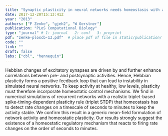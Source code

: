 ```yaml
---
title: "Synaptic plasticity in neural networks needs homeostasis with a fast rate detector"
date: 2017-12-20T15:13:41Z
year: "2013"
authors: ["F Zenke", "gjeh2", "W Gerstner"]
publication: "PLoS Computational Biology"
type: "journal" # 1: journal   2: conf   3: preprint
pdf: "zenke-ploscb-13.pdf"  # place pdf of file in static/publication/
code: ""
link: ""
draft: false
labs: ["cbl", "hennequin"]
---
```


Hebbian changes of excitatory synapses are driven by and further enhance
correlations between pre- and postsynaptic activities. Hence, Hebbian
plasticity forms a positive feedback loop that can lead to instability in
simulated neural networks.  To keep activity at healthy, low levels, plasticity
must therefore incorporate homeostatic control mechanisms. We find in numerical
simulations of recurrent networks with a realistic triplet-based
spike-timing-dependent plasticity rule (triplet STDP) that homeostasis has to
detect rate changes on a timescale of seconds to minutes to keep the activity
stable. We confirm this result in a generic mean-field formulation of network
activity and homeostatic plasticity. Our results strongly suggest the existence
of a homeostatic regulatory mechanism that reacts to firing rate changes on the
order of seconds to minutes.

